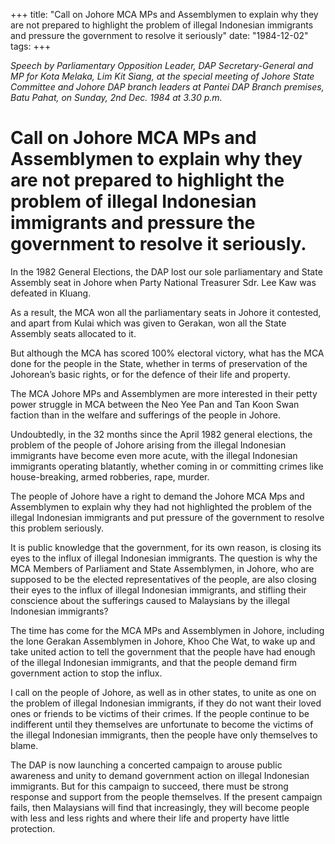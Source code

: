 +++ 
title: "Call on Johore MCA MPs and Assemblymen to explain why they are not prepared to highlight the problem of illegal Indonesian immigrants and pressure the government to resolve it seriously"
date: "1984-12-02"
tags:
+++

_Speech by Parliamentary Opposition Leader, DAP Secretary-General and MP for Kota Melaka, Lim Kit Siang, at the special meeting of Johore State Committee and Johore DAP branch leaders at Pantei DAP Branch premises, Batu Pahat, on Sunday, 2nd Dec. 1984 at 3.30 p.m._

# Call on Johore MCA MPs and Assemblymen to explain why they are not prepared to highlight the problem of illegal Indonesian immigrants and pressure the government to resolve it seriously.

In the 1982 General Elections, the DAP lost our sole parliamentary and State Assembly seat in Johore when Party National Treasurer Sdr. Lee Kaw was defeated in Kluang.</u>

As a result, the MCA won all the parliamentary seats in Johore it contested, and apart from Kulai which was given to Gerakan, won all the State Assembly seats allocated to it.

But although the MCA has scored 100% electoral victory, what has the MCA done for the people in the State, whether in terms of preservation of the Johorean’s basic rights, or for the defence of their life and property.

The MCA Johore MPs and Assemblymen are more interested in their petty power struggle in MCA between the Neo Yee Pan and Tan Koon Swan faction than in the welfare and sufferings of the people in Johore.

Undoubtedly, in the 32 months since the April 1982 general elections, the problem of the people of Johore arising from the illegal Indonesian immigrants have become even more acute, with the illegal Indonesian immigrants operating blatantly, whether coming in or committing crimes like house-breaking, armed robberies, rape, murder.

The people of Johore have a right to demand the Johore MCA Mps and Assemblymen to explain why they had not highlighted the problem of the illegal Indonesian immigrants and put pressure of the government to resolve this problem seriously.

It is public knowledge that the government, for its own reason, is closing its eyes to the influx of illegal Indonesian immigrants. The question is why the MCA Members of Parliament and State Assemblymen, in Johore, who are supposed to be the elected representatives of the people, are also closing their eyes to the influx of illegal Indonesian immigrants, and stifling their conscience about the sufferings caused to Malaysians by the illegal Indonesian immigrants?

The time has come for the MCA MPs and Assemblymen in Johore, including the lone Gerakan Assemblymen in Johore, Khoo Che Wat, to wake up and take united action to tell the government that the people have had enough of the illegal Indonesian immigrants, and that the people demand firm government action to stop the influx.

I call on the people of Johore, as well as in other states, to unite as one on the problem of illegal Indonesian immigrants, if they do not want their loved ones or friends to be victims of their crimes. If the people continue to be indifferent until they themselves are unfortunate to become the victims of the illegal Indonesian immigrants, then the people have only themselves to blame.

The DAP is now launching a concerted campaign to arouse public awareness and unity to demand government action on illegal Indonesian immigrants. But for this campaign to succeed, there must be strong response and support from the people themselves. If the present campaign fails, then Malaysians will find that increasingly, they will become people with less and less rights and where their life and property have little protection.
 
